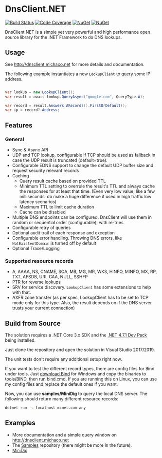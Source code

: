 # DnsClient.NET

[![Build Status](https://dev.azure.com/michaco/DnsClient/_apis/build/status/MichaCo.DnsClient.NET?branchName=dev&label=Build)](https://dev.azure.com/michaco/DnsClient/_build/latest?definitionId=1&branchName=dev)
[![Code Coverage](https://img.shields.io/azure-devops/coverage/michaco/DnsClient/1?label=Coverage&style=flat&color=informational)](https://dev.azure.com/michaco/DnsClient/_build/latest?definitionId=1&branchName=dev)
[![NuGet](https://img.shields.io/nuget/v/DnsClient?color=brightgreen&label=NuGet%20Stable)](https://www.nuget.org/packages/DnsClient)
[![NuGet](https://img.shields.io/nuget/vpre/DnsClient?color=yellow&label=NuGet%20Latest)](https://www.nuget.org/packages/DnsClient) 

DnsClient.NET is a simple yet very powerful and high performance open source library for the .NET Framework to do DNS lookups.

## Usage

See http://dnsclient.michaco.net for more details and documentation.

The following example instantiates a new `LookupClient` to query some IP address.

``` csharp

var lookup = new LookupClient();
var result = await lookup.QueryAsync("google.com", QueryType.A);

var record = result.Answers.ARecords().FirstOrDefault();
var ip = record?.Address;
``` 

## Features

### General

* Sync & Async API
* UDP and TCP lookup, configurable if TCP should be used as fallback in case the UDP result is truncated (default=true).
* Configurable EDNS support to change the default UDP buffer size and request security relevant records
* Caching
  * Query result cache based on provided TTL 
  * Minimum TTL setting to overrule the result's TTL and always cache the responses for at least that time. (Even very low value, like a few milliseconds, do make a huge difference if used in high traffic low latency scenarios)
  * Maximum TTL to limit cache duration
  * Cache can be disabled
* Multiple DNS endpoints can be configured. DnsClient will use them in random or sequential order (configurable), with re-tries.
* Configurable retry of queries
* Optional audit trail of each response and exception
* Configurable error handling. Throwing DNS errors, like `NotExistentDomain` is turned off by default
* Optional Trace/Logging

### Supported resource records

* A, AAAA, NS, CNAME, SOA, MB, MG, MR, WKS, HINFO, MINFO, MX, RP, TXT, AFSDB, URI, CAA, NULL, SSHFP
* PTR for reverse lookups
* SRV for service discovery. `LookupClient` has some extensions to help with that.
* AXFR zone transfer (as per spec, LookupClient has to be set to TCP mode only for this type. Also, the result depends on if the DNS server trusts your current connection)

## Build from Source

The solution requires a .NET Core 3.x SDK and the [.NET 4.7.1 Dev Pack](https://www.microsoft.com/net/download/dotnet-framework/net471) being installed.

Just clone the repository and open the solution in Visual Studio 2017/2019.

The unit tests don't require any additional setup right now.

If you want to test the different record types, there are config files for Bind under tools. 
Just [download Bind](https://www.isc.org/downloads/) for Windows and copy the binaries to tools/BIND, then run bind.cmd.
If you are running this on Linux, you can use my config files and replace the default ones if you want.

Now, you can use **samples/MiniDig** to query the local DNS server. 
The following should return many different resource records:

``` cmd
dotnet run -s localhost mcnet.com any
```

## Examples

* More documentation and a simple query window on http://dnsclient.michaco.net
* The [Samples](https://github.com/MichaCo/DnsClient.NET.Samples) repository (there might be more in the future).
* [MiniDig](https://github.com/MichaCo/DnsClient.NET/tree/dev/samples/MiniDig)